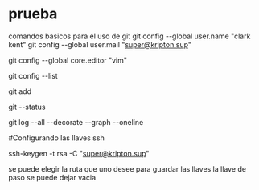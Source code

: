 # prueba

comandos basicos para el uso de git
git config --global user.name "clark kent"
git config --global user.mail "super@kripton.sup"

git config --global core.editor "vim"

git config --list

git add <fileName>

git --status

git log --all --decorate --graph --oneline

#Configurando las llaves ssh

ssh-keygen -t rsa -C "super@kripton.sup"

se puede elegir la ruta que uno desee para guardar las llaves
la llave de paso se puede dejar vacia


